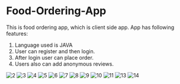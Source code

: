 # Food-Ordering-App
This is food ordering app, which is client side app. App has following features:
1. Language used is JAVA
2. User can register and then login.
3. After login user can place order.
4. Users also can add anonymous reviews.

![2](https://user-images.githubusercontent.com/42692742/103030408-beda3000-4581-11eb-9aae-bcc4edb82e04.jpg)
![3](https://user-images.githubusercontent.com/42692742/103030707-58a1dd00-4582-11eb-8e06-8534a645da61.jpg)
![4](https://user-images.githubusercontent.com/42692742/103030709-59d30a00-4582-11eb-8bab-0e20f445c9de.jpg)
![5](https://user-images.githubusercontent.com/42692742/103030713-5a6ba080-4582-11eb-8337-60d23f2452f3.jpg)
![6](https://user-images.githubusercontent.com/42692742/103030706-5770b000-4582-11eb-81a2-9453a0cd3988.jpg)
![7](https://user-images.githubusercontent.com/42692742/103030686-4fb10b80-4582-11eb-9f10-824bfab16117.jpg)
![8](https://user-images.githubusercontent.com/42692742/103030695-550e5600-4582-11eb-9bea-db787c9a117b.jpg)
![9](https://user-images.githubusercontent.com/42692742/103030688-52abfc00-4582-11eb-8f06-8ad443fabd12.jpg)
![10](https://user-images.githubusercontent.com/42692742/103030703-56d81980-4582-11eb-9f07-67262e3f82a2.jpg)
![11](https://user-images.githubusercontent.com/42692742/103030690-53dd2900-4582-11eb-8bb8-617e87e5748c.jpg)
![13](https://user-images.githubusercontent.com/42692742/103030701-563f8300-4582-11eb-8fba-24df7bbedc02.jpg)
![14](https://user-images.githubusercontent.com/42692742/103030687-517acf00-4582-11eb-97b4-b22781358722.jpg)


